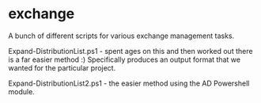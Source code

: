 # exchange

A bunch of different scripts for various exchange management tasks.  

Expand-DistributionList.ps1 - spent ages on this and then worked out there is a far easier method :)  Specifically produces an output format that we wanted for the particular project.


Expand-DistributionList2.ps1 - the easier method using the AD Powershell module.
